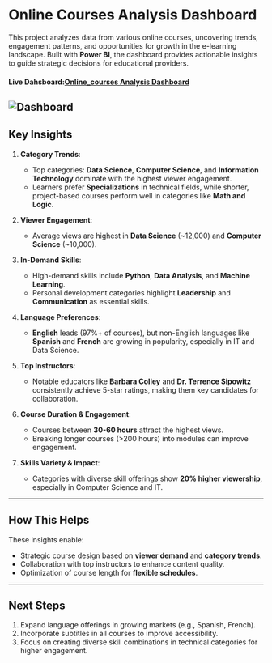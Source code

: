 # Online Courses Analysis Dashboard

This project analyzes data from various online courses, uncovering trends, engagement patterns, and opportunities for growth in the e-learning landscape. Built with **Power BI**, the dashboard provides actionable insights to guide strategic decisions for educational providers.
#### Live Dahsboard:[Online_courses Analysis Dashboard](https://app.powerbi.com/view?r=eyJrIjoiN2E2ZTZkYzQtYjVjNi00MDJlLTk5NDgtYzlmYmZlMmU0ZjViIiwidCI6ImQ1MTFhNzlhLTI4MzgtNDlmZS04MDJjLWVhYjhjNzk4NjBjZSJ9)
![Dashboard]()
----------

##  **Key Insights**

1.  **Category Trends**:
    
    -   Top categories: **Data Science**, **Computer Science**, and **Information Technology** dominate with the highest viewer engagement.
    -   Learners prefer **Specializations** in technical fields, while shorter, project-based courses perform well in categories like **Math and Logic**.
2.  **Viewer Engagement**:
    
    -   Average views are highest in **Data Science** (~12,000) and **Computer Science** (~10,000).
    
3.  **In-Demand Skills**:
    
    -   High-demand skills include **Python**, **Data Analysis**, and **Machine Learning**.
    -   Personal development categories highlight **Leadership** and **Communication** as essential skills.
4.  **Language Preferences**:
    
    -   **English** leads (97%+ of courses), but non-English languages like **Spanish** and **French** are growing in popularity, especially in IT and Data Science.
5.  **Top Instructors**:
    
    -   Notable educators like **Barbara Colley** and **Dr. Terrence Sipowitz** consistently achieve 5-star ratings, making them key candidates for collaboration.
6.  **Course Duration & Engagement**:
    
    -   Courses between **30-60 hours** attract the highest views.
    -   Breaking longer courses (>200 hours) into modules can improve engagement.
7.  **Skills Variety & Impact**:
    
    -   Categories with diverse skill offerings show **20% higher viewership**, especially in Computer Science and IT.

----------

##  **How This Helps**

These insights enable:

-   Strategic course design based on **viewer demand** and **category trends**.
-   Collaboration with top instructors to enhance content quality.
-   Optimization of course length for **flexible schedules**.

----------

##  **Next Steps**

1.  Expand language offerings in growing markets (e.g., Spanish, French).
2.  Incorporate subtitles in all courses to improve accessibility.
3.  Focus on creating diverse skill combinations in technical categories for higher engagement.
